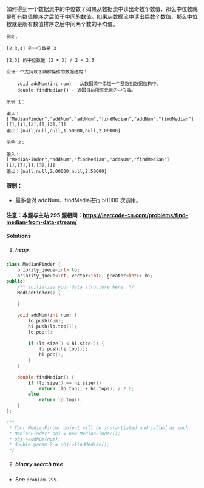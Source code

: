 如何得到一个数据流中的中位数？如果从数据流中读出奇数个数值，那么中位数就是所有数值排序之后位于中间的数值。如果从数据流中读出偶数个数值，那么中位数就是所有数值排序之后中间两个数的平均值。

```
例如，

[2,3,4] 的中位数是 3

[2,3] 的中位数是 (2 + 3) / 2 = 2.5

设计一个支持以下两种操作的数据结构：

    void addNum(int num) - 从数据流中添加一个整数到数据结构中。
    double findMedian() - 返回目前所有元素的中位数。

示例 1：

输入：
["MedianFinder","addNum","addNum","findMedian","addNum","findMedian"]
[[],[1],[2],[],[3],[]]
输出：[null,null,null,1.50000,null,2.00000]

示例 2：

输入：
["MedianFinder","addNum","findMedian","addNum","findMedian"]
[[],[2],[],[3],[]]
输出：[null,null,2.00000,null,2.50000]
```

 

#### 限制：

-    最多会对 addNum、findMedia进行 50000 次调用。

#### 注意：本题与主站 295 题相同：https://leetcode-cn.com/problems/find-median-from-data-stream/


#### Solutions

1. ##### heap

```c++
class MedianFinder {
    priority_queue<int> lo;
    priority_queue<int, vector<int>, greater<int>> hi;
public:
    /** initialize your data structure here. */
    MedianFinder() {
        
    }
    
    void addNum(int num) {
        lo.push(num);
        hi.push(lo.top());
        lo.pop();
        
        if (lo.size() < hi.size()) {
            lo.push(hi.top());
            hi.pop();
        }
    }
    
    double findMedian() {
        if (lo.size() == hi.size())
            return (lo.top() + hi.top()) / 2.0;
        else
            return lo.top();
    }
};

/**
 * Your MedianFinder object will be instantiated and called as such:
 * MedianFinder* obj = new MedianFinder();
 * obj->addNum(num);
 * double param_2 = obj->findMedian();
 */
```

2. ##### binary search tree

- See `problem 295`.